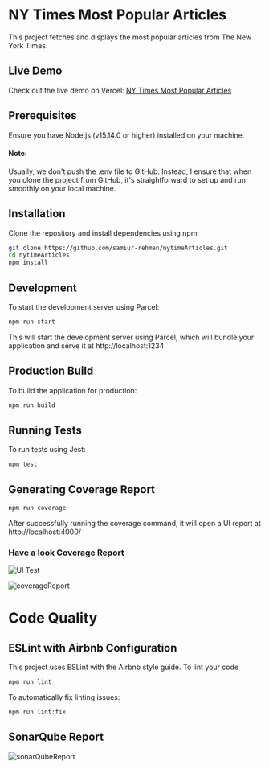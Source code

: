 # NY Times Most Popular Articles

This project fetches and displays the most popular articles from The New York Times.

## Live Demo

Check out the live demo on Vercel: [NY Times Most Popular Articles](https://nytime-articles.vercel.app/)

## Prerequisites

Ensure you have Node.js (v15.14.0 or higher) installed on your machine.

#### Note:
Usually, we don't push the .env file to GitHub.  Instead, I ensure that when you clone the project from GitHub, it's straightforward to set up and run smoothly on your local machine.

## Installation

Clone the repository and install dependencies using npm:

```bash
git clone https://github.com/samiur-rehman/nytimeArticles.git
cd nytimeArticles
npm install
```

## Development
To start the development server using Parcel:

```bash
npm run start
```
This will start the development server using Parcel, which will bundle your application and serve it at http://localhost:1234

## Production Build
To build the application for production:
```bash
npm run build
```

## Running Tests
To run tests using Jest:

```bash
npm test
```
## Generating Coverage Report
```bash
npm run coverage
```
After successfully running the coverage command, it will open a UI report at http://localhost:4000/
### Have a look Coverage Report
![UI Test](https://github.com/samiur-rehman/nytimeArticles/assets/76886357/2d2fc18a-05c4-4e80-b97a-5df376310832)

![coverageReport](https://github.com/samiur-rehman/nytimeArticles/assets/76886357/8a2fdf22-663d-4f7f-9aaf-6fa4d356e524)



# Code Quality
## ESLint with Airbnb Configuration
This project uses ESLint with the Airbnb style guide. To lint your code
```bash
npm run lint
```
To automatically fix linting issues:
```bash
npm run lint:fix
```

## SonarQube Report
![sonarQubeReport](https://github.com/samiur-rehman/nytimeArticles/assets/76886357/790215d4-3765-4a54-a7f2-c64b6c678e73)

